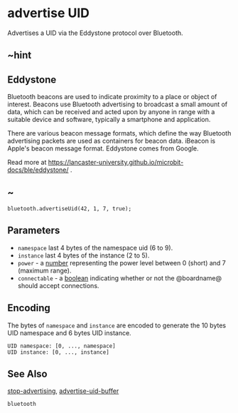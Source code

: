 # advertise UID

Advertises a UID via the Eddystone protocol over Bluetooth.

## ~hint

## Eddystone

Bluetooth beacons are used to indicate proximity to a place or object of interest. 
Beacons use Bluetooth advertising to broadcast a small amount of data, 
which can be received and acted upon by anyone in range with a suitable device and software, typically a smartphone and application.

There are various beacon message formats, which define the way Bluetooth advertising packets are used as containers for beacon data. 
iBeacon is Apple's beacon message format. Eddystone comes from Google.

Read more at https://lancaster-university.github.io/microbit-docs/ble/eddystone/ .

## ~

```sig
bluetooth.advertiseUid(42, 1, 7, true);
```

## Parameters

* ``namespace`` last 4 bytes of the namespace uid (6 to 9).
* ``instance`` last 4 bytes of the instance (2 to 5).
* ``power`` - a [number](/types/number) representing the power level between 0 (short) and 7 (maximum range).
* ``connectable`` - a [boolean](/blocks/logic/boolean) indicating whether or not the @boardname@ should accept connections. 

## Encoding

The bytes of ``namespace`` and ``instance`` are encoded to generate the 10 bytes UID namespace and 6 bytes UID instance.

```
UID namespace: [0, ..., namespace]
UID instance: [0, ..., instance]
```

## See Also

[stop-advertising](/reference/bluetooth/stop-advertising), [advertise-uid-buffer](/reference/bluetooth/advertise-uid-buffer)

```package
bluetooth
```
